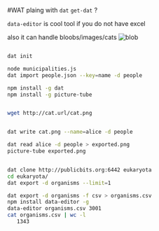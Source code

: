 #WAT
plaing with `dat`
`get-dat` ?

`data-editor`
is cool tool if you do not have excel

also it can handle bloobs/images/cats
![blob](https://raw.github.com/syzer/open-data-management/master/after-seralizarion.png)

```bash

dat init

node municipalities.js
dat import people.json --key=name -d people

npm install -g dat
npm install -g picture-tube


wget http://cat.url/cat.png


dat write cat.png --name=alice -d people

dat read alice -d people > exported.png
picture-tube exported.png


dat clone http://publicbits.org:6442 eukaryota
cd eukaryota/
dat export -d organisms --limit=1

dat export -d organisms -f csv > organisms.csv
npm install data-editor -g
data-editor organisms.csv 3001
cat organisms.csv | wc -l
   1343

```
